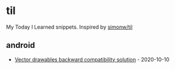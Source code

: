 # til
My Today I Learned snippets. Inspired by [simonw/til](https://github.com/simonw/til)

<!-- index starts -->
## android

* [Vector drawables backward compatibility solution](https://github.com/yangweigbh/til/blob/main/android/vector-drawables-backward-compatibility.md) - 2020-10-10
<!-- index ends -->
